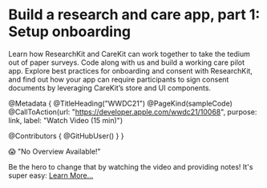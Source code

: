 # Build a research and care app, part 1: Setup onboarding

Learn how ResearchKit and CareKit can work together to take the tedium out of paper surveys. Code along with us and build a working care pilot app. Explore best practices for onboarding and consent with ResearchKit, and find out how your app can require participants to sign consent documents by leveraging CareKit’s store and UI components.

@Metadata {
   @TitleHeading("WWDC21")
   @PageKind(sampleCode)
   @CallToAction(url: "https://developer.apple.com/wwdc21/10068", purpose: link, label: "Watch Video (15 min)")

   @Contributors {
      @GitHubUser(<replace this with your GitHub handle>)
   }
}

😱 "No Overview Available!"

Be the hero to change that by watching the video and providing notes! It's super easy:
 [Learn More…](https://wwdcnotes.com/documentation/wwdcnotes/contributing)
